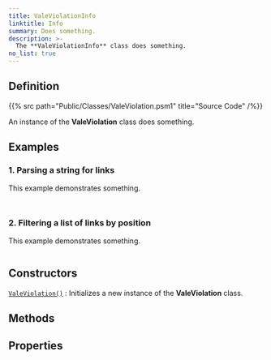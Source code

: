```yaml
---
title: ValeViolationInfo
linktitle: Info
summary: Does something.
description: >-
  The **ValeViolationInfo** class does something.
no_list: true
---
```


## Definition

{{% src path="Public/Classes/ValeViolation.psm1" title="Source Code" /%}}

An instance of the **ValeViolation** class does something.

## Examples

### 1. Parsing a string for links

This example demonstrates something.

```powershell
```

```output
```

### 2. Filtering a list of links by position

This example demonstrates something.

```powershell
```

## Constructors

[`ValeViolation()`]()
: Initializes a new instance of the **ValeViolation** class.

## Methods

## Properties

<!-- Reference Link Definitions -->
